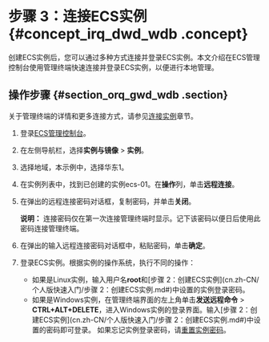 # 步骤 3：连接ECS实例 {#concept_irq_dwd_wdb .concept}

创建ECS实例后，您可以通过多种方式连接并登录ECS实例。本文介绍在ECS管理控制台使用管理终端快速连接并登录ECS实例，以便进行本地管理。

## 操作步骤 {#section_orq_gwd_wdb .section}

关于管理终端的详情和更多连接方式，请参见[连接实例](../cn.zh-CN/实例/连接实例/连接方式导航.md#)章节。

1.  登录[ECS管理控制台](https://ecs.console.aliyun.com)。
2.  在左侧导航栏，选择**实例与镜像** \> **实例**。
3.  选择地域，本示例中，选择华东1。
4.  在实例列表中，找到已创建的实例ecs-01。在**操作**列，单击**远程连接**。
5.  在弹出的远程连接密码对话框，复制密码，并单击**关闭**。

    **说明：** 连接密码仅在第一次连接管理终端时显示。记下该密码以便日后使用此密码连接管理终端。

6.  在弹出的输入远程连接密码对话框中，粘贴密码，单击**确定**。
7.  登录ECS实例。根据实例的操作系统，执行不同的操作：

    -   如果是Linux实例，输入用户名**root**和[步骤 2：创建ECS实例](cn.zh-CN/个人版快速入门/步骤 2：创建ECS实例.md#)中设置的实例登录密码。
    -   如果是Windows实例，在管理终端界面的左上角单击**发送远程命令** \> **CTRL+ALT+DELETE**，进入Windows实例的登录界面。输入[步骤 2：创建ECS实例](cn.zh-CN/个人版快速入门/步骤 2：创建ECS实例.md#)中设置的密码即可登录。
    如果忘记实例登录密码，请[重置实例密码](../cn.zh-CN/实例/管理实例/重置实例登录密码.md#)。


